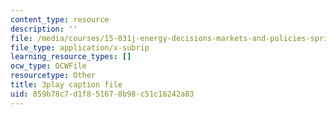 ```yaml
---
content_type: resource
description: ''
file: /media/courses/15-031j-energy-decisions-markets-and-policies-spring-2012/859b78c7d1f851678b98c51c16242a83_d-sBKShO90.vtt
file_type: application/x-subrip
learning_resource_types: []
ocw_type: OCWFile
resourcetype: Other
title: 3play caption file
uid: 859b78c7-d1f8-5167-8b98-c51c16242a83
---
```

